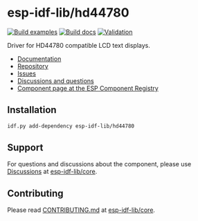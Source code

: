 # esp-idf-lib/hd44780

[![Build examples](https://github.com/esp-idf-lib/hd44780/actions/workflows//build.yml/badge.svg)](https://github.com/esp-idf-lib/hd44780/actions/workflows//build.yml)
[![Build docs](https://github.com/esp-idf-lib/hd44780/actions/workflows//build-docs.yml/badge.svg)](https://github.com/esp-idf-lib/hd44780/actions/workflows//build-docs.yml)
[![Validation](https://github.com/esp-idf-lib/hd44780/actions/workflows//validate-component.yml/badge.svg)](https://github.com/esp-idf-lib/hd44780/actions/workflows//validate-component.yml)

Driver for HD44780 compatible LCD text displays.

* [Documentation](https://esp-idf-lib.github.io/hd44780/)
* [Repository](https://github.com/esp-idf-lib/hd44780)
* [Issues](https://github.com/esp-idf-lib/hd44780/issues)
* [Discussions and questions](https://github.com/esp-idf-lib/core/discussions)
* [Component page at the ESP Component Registry](https://components.espressif.com/components/esp-idf-lib/hd44780)

## Installation

```sh
idf.py add-dependency esp-idf-lib/hd44780
```

## Support

For questions and discussions about the component, please use
[Discussions](https://github.com/esp-idf-lib/core/discussions)
at [esp-idf-lib/core](https://github.com/esp-idf-lib/core).

## Contributing

Please read [CONTRIBUTING.md](https://github.com/esp-idf-lib/core/blob/main/CONTRIBUTING.md)
at [esp-idf-lib/core](https://github.com/esp-idf-lib/core).
